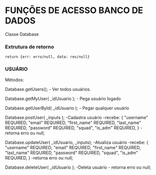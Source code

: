 # FUNÇÕES DE ACESSO BANCO DE DADOS

Classe Database
### Extrutura de retorno

    return {err: erro/null, data: res/null}

### USUÁRIO
Métodos:

Database.getUsers();
    - Ver todos usuários.

Database.getMyUser( _idUsuario );
    - Pega usuário logado

Database.getUserById( _idUsuario );
    - Pegar qualquer usuário

Database.postUser( _inputs );
    -Cadastra usuário
    -recebe:
        {
            "username" REQUIRED,
	        "email" REQUIRED,
	        "first_name" REQUIRED,
	        "last_name" REQUIRED,
	        "password" REQUIRED,
	        "squad",
	        "is_adm" REQUIRED,
        }
    - retorna erro ou null;

Database.updateUser( _idUsuario, _inputs);
    -Atualiza usuário
    -recebe:
        {
            "username" REQUIRED,
	        "email" REQUIRED,
	        "first_name" REQUIRED,
	        "last_name" REQUIRED,
	        "password" REQUIRED,
	        "squad",
	        "is_adm" REQUIRED,
        }
    -retorna erro ou null;

Database.deleteUser( _idUsuario );
    -Deleta usuário
    - retorna erro ou null;